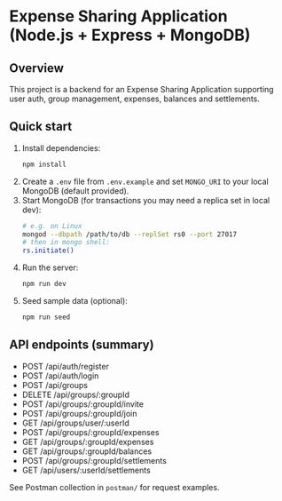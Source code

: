 # Expense Sharing Application (Node.js + Express + MongoDB)

## Overview
This project is a backend for an Expense Sharing Application supporting user auth, group management, expenses, balances and settlements.

## Quick start
1. Install dependencies:
   ```bash
   npm install
   ```
2. Create a `.env` file from `.env.example` and set `MONGO_URI` to your local MongoDB (default provided).
3. Start MongoDB (for transactions you may need a replica set in local dev):
   ```bash
   # e.g. on Linux
   mongod --dbpath /path/to/db --replSet rs0 --port 27017
   # then in mongo shell:
   rs.initiate()
   ```
4. Run the server:
   ```bash
   npm run dev
   ```
5. Seed sample data (optional):
   ```bash
   npm run seed
   ```

## API endpoints (summary)
- POST /api/auth/register
- POST /api/auth/login
- POST /api/groups
- DELETE /api/groups/:groupId
- POST /api/groups/:groupId/invite
- POST /api/groups/:groupId/join
- GET /api/groups/user/:userId
- POST /api/groups/:groupId/expenses
- GET /api/groups/:groupId/expenses
- GET /api/groups/:groupId/balances
- POST /api/groups/:groupId/settlements
- GET /api/users/:userId/settlements

See Postman collection in `postman/` for request examples.
